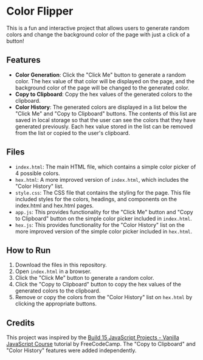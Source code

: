 # Color Flipper

This is a fun and interactive project that allows users to generate random colors and change the background color of the page with just a click of a button!

## Features

- **Color Generation**: Click the "Click Me" button to generate a random color. The hex value of that color will be displayed on the page, and the background color of the page will be changed to the generated color.
- **Copy to Clipboard**: Copy the hex values of the generated colors to the clipboard.
- **Color History**: The generated colors are displayed in a list below the "Click Me" and "Copy to Clipboard" buttons. The contents of this list are saved in local storage so that the user can see the colors that they have generated previously. Each hex value stored in the list can be removed from the list or copied to the user's clipboard.

## Files

- `index.html`: The main HTML file, which contains a simple color picker of 4 possible colors.
- `hex.html`: A more improved version of `index.html`, which includes the "Color History" list.
- `style.css`: The CSS file that contains the styling for the page. This file included styles for the colors, headings, and components on the index.html and hex.html pages.
- `app.js`: This provides functionality for the "Click Me" button and "Copy to Clipboard" button on the simple color picker included in `index.html`.
- `hex.js`: This provides functionality for the "Color History" list on the more improved version of the simple color picker included in `hex.html`.

## How to Run

1. Download the files in this repository.
2. Open `index.html` in a browser.
3. Click the "Click Me" button to generate a random color.
4. Click the "Copy to Clipboard" button to copy the hex values of the generated colors to the clipboard.
5. Remove or copy the colors from the "Color History" list on `hex.html` by clicking the appropriate buttons.

## Credits

This project was inspired by the <a href="https://www.youtube.com/watch?v=3PHXvlpOkf4&t=419s" target="_blank">Build 15 JavaScript Projects - Vanilla JavaScript Course</a> tutorial by FreeCodeCamp. The "Copy to Clipboard" and "Color History" features were added independently.
